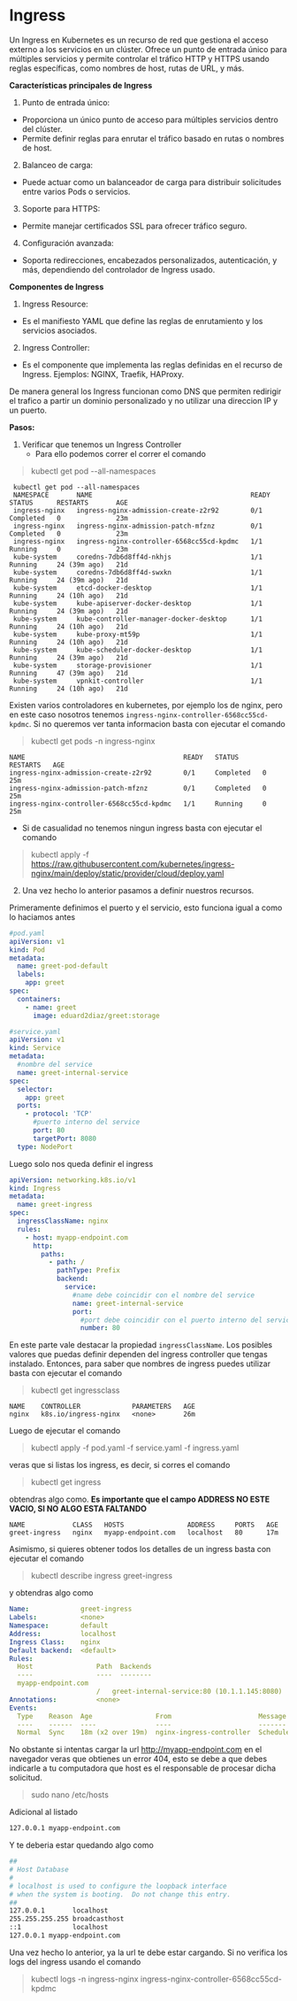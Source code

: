 # Ingress

Un Ingress en Kubernetes es un recurso de red que gestiona el acceso externo a los servicios en un clúster. Ofrece un punto de entrada único para múltiples servicios y permite controlar el tráfico HTTP y HTTPS usando reglas específicas, como nombres de host, rutas de URL, y más.

**Características principales de Ingress**
1. Punto de entrada único:

* Proporciona un único punto de acceso para múltiples servicios dentro del clúster.
* Permite definir reglas para enrutar el tráfico basado en rutas o nombres de host.

2. Balanceo de carga:

* Puede actuar como un balanceador de carga para distribuir solicitudes entre varios Pods o servicios.

3. Soporte para HTTPS:

* Permite manejar certificados SSL para ofrecer tráfico seguro.

4. Configuración avanzada:

* Soporta redirecciones, encabezados personalizados, autenticación, y más, dependiendo del controlador de Ingress usado.

**Componentes de Ingress**
1. Ingress Resource:

* Es el manifiesto YAML que define las reglas de enrutamiento y los servicios asociados.
2. Ingress Controller:

* Es el componente que implementa las reglas definidas en el recurso de Ingress.
Ejemplos: NGINX, Traefik, HAProxy.

De manera general los Ingress funcionan como DNS que permiten redirigir el trafico a partir un dominio personalizado y no 
utilizar una direccion IP y un puerto.

**Pasos:**

1. Verificar que tenemos un Ingress Controller
   * Para ello podemos correr el correr el comando
  >    kubectl get pod --all-namespaces

     kubectl get pod --all-namespaces                         
     NAMESPACE       NAME                                        READY   STATUS      RESTARTS       AGE
     ingress-nginx   ingress-nginx-admission-create-z2r92        0/1     Completed   0              23m
     ingress-nginx   ingress-nginx-admission-patch-mfznz         0/1     Completed   0              23m
     ingress-nginx   ingress-nginx-controller-6568cc55cd-kpdmc   1/1     Running     0              23m
     kube-system     coredns-7db6d8ff4d-nkhjs                    1/1     Running     24 (39m ago)   21d
     kube-system     coredns-7db6d8ff4d-swxkn                    1/1     Running     24 (39m ago)   21d
     kube-system     etcd-docker-desktop                         1/1     Running     24 (10h ago)   21d
     kube-system     kube-apiserver-docker-desktop               1/1     Running     24 (39m ago)   21d
     kube-system     kube-controller-manager-docker-desktop      1/1     Running     24 (10h ago)   21d
     kube-system     kube-proxy-mt59p                            1/1     Running     24 (10h ago)   21d
     kube-system     kube-scheduler-docker-desktop               1/1     Running     24 (39m ago)   21d
     kube-system     storage-provisioner                         1/1     Running     47 (39m ago)   21d
     kube-system     vpnkit-controller                           1/1     Running     24 (10h ago)   21d

Existen varios controladores en kubernetes, por ejemplo los de nginx, pero en este caso nosotros tenemos `ingress-nginx-controller-6568cc55cd-kpdmc`.
Si no queremos ver tanta informacion basta con ejecutar el comando

>  kubectl get pods -n ingress-nginx
    
    NAME                                        READY   STATUS      RESTARTS   AGE
    ingress-nginx-admission-create-z2r92        0/1     Completed   0          25m
    ingress-nginx-admission-patch-mfznz         0/1     Completed   0          25m
    ingress-nginx-controller-6568cc55cd-kpdmc   1/1     Running     0          25m

* Si de casualidad no tenemos ningun ingress basta con ejecutar el comando 

> kubectl apply -f https://raw.githubusercontent.com/kubernetes/ingress-nginx/main/deploy/static/provider/cloud/deploy.yaml

2. Una vez hecho lo anterior pasamos a definir nuestros recursos.

Primeramente definimos el puerto y el servicio, esto funciona igual a como lo haciamos antes
```yaml
#pod.yaml
apiVersion: v1
kind: Pod
metadata:
  name: greet-pod-default
  labels:
    app: greet
spec:
  containers:
    - name: greet
      image: eduard2diaz/greet:storage
```

```yaml
#service.yaml
apiVersion: v1
kind: Service
metadata:
  #nombre del service
  name: greet-internal-service
spec:
  selector:
    app: greet
  ports:
    - protocol: 'TCP'
      #puerto interno del service
      port: 80
      targetPort: 8080
  type: NodePort
```

Luego solo nos queda definir el ingress

```yaml
apiVersion: networking.k8s.io/v1
kind: Ingress
metadata:
  name: greet-ingress
spec:
  ingressClassName: nginx
  rules:
    - host: myapp-endpoint.com
      http:
        paths:
          - path: /
            pathType: Prefix
            backend:
              service:
                #name debe coincidir con el nombre del service
                name: greet-internal-service
                port:
                  #port debe coincidir con el puerto interno del service
                  number: 80
```
En este parte vale destacar la propiedad `ingressClassName`. Los posibles valores que puedas definir dependen
del ingress controller que tengas instalado. Entonces, para saber que nombres de ingress puedes utilizar
basta con ejecutar el comando

>  kubectl get ingressclass

    NAME    CONTROLLER             PARAMETERS   AGE
    nginx   k8s.io/ingress-nginx   <none>       26m

Luego de ejecutar el comando 

> kubectl apply -f pod.yaml -f service.yaml -f ingress.yaml

veras que si listas los ingress, es decir, si corres el comando 

> kubectl get ingress

obtendras algo como. **Es importante que el campo ADDRESS NO ESTE VACIO, SI NO ALGO ESTA FALTANDO**

    NAME            CLASS   HOSTS                ADDRESS     PORTS   AGE
    greet-ingress   nginx   myapp-endpoint.com   localhost   80      17m

Asimismo, si quieres obtener todos los detalles de un ingress basta con ejecutar el comando

> kubectl describe ingress greet-ingress

y obtendras algo como

```yaml
Name:             greet-ingress
Labels:           <none>
Namespace:        default
Address:          localhost
Ingress Class:    nginx
Default backend:  <default>
Rules:
  Host                Path  Backends
  ----                ----  --------
  myapp-endpoint.com  
                      /   greet-internal-service:80 (10.1.1.145:8080)
Annotations:          <none>
Events:
  Type    Reason  Age                From                      Message
  ----    ------  ----               ----                      -------
  Normal  Sync    18m (x2 over 19m)  nginx-ingress-controller  Scheduled for sync
```

No obstante si intentas cargar la url http://myapp-endpoint.com en el navegador veras que obtienes un error 404,
esto se debe a que debes indicarle a tu computadora que host es el responsable de procesar dicha solicitud.

> sudo nano /etc/hosts

Adicional al listado

```bash
127.0.0.1 myapp-endpoint.com
```

Y te deberia estar quedando algo como

```bash
##
# Host Database
#
# localhost is used to configure the loopback interface
# when the system is booting.  Do not change this entry.
##
127.0.0.1       localhost
255.255.255.255 broadcasthost
::1             localhost
127.0.0.1 myapp-endpoint.com
```
Una vez hecho lo anterior, ya la url te debe estar cargando. Si no verifica los logs del ingress usando el comando
> kubectl logs -n ingress-nginx ingress-nginx-controller-6568cc55cd-kpdmc
